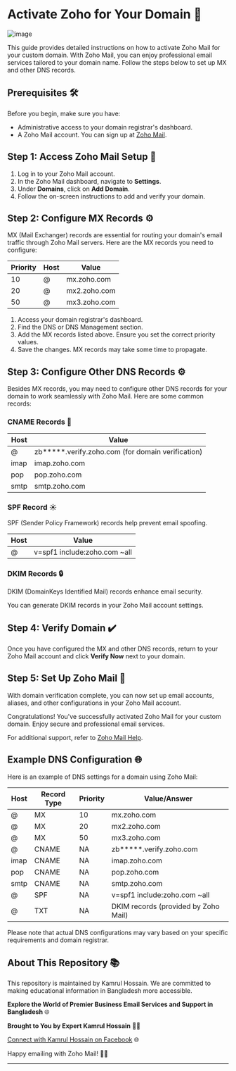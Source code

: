 

# Activate Zoho for Your Domain 🔐


![image](https://github.com/kamrullab/Zoho/assets/128359757/ae944f70-29eb-4657-87f1-b3bfe1b9efed)


This guide provides detailed instructions on how to activate Zoho Mail for your custom domain. With Zoho Mail, you can enjoy professional email services tailored to your domain name. Follow the steps below to set up MX and other DNS records.

## Prerequisites 🛠️

Before you begin, make sure you have:

- Administrative access to your domain registrar's dashboard.
- A Zoho Mail account. You can sign up at [Zoho Mail](https://www.zoho.com/mail/).

## Step 1: Access Zoho Mail Setup 🚀

1. Log in to your Zoho Mail account.
2. In the Zoho Mail dashboard, navigate to **Settings**.
3. Under **Domains**, click on **Add Domain**.
4. Follow the on-screen instructions to add and verify your domain.

## Step 2: Configure MX Records ⚙️

MX (Mail Exchanger) records are essential for routing your domain's email traffic through Zoho Mail servers. Here are the MX records you need to configure:

| Priority | Host | Value |
|----------|------|-------|
| 10       | @    | mx.zoho.com |
| 20       | @    | mx2.zoho.com |
| 50       | @    | mx3.zoho.com |

1. Access your domain registrar's dashboard.
2. Find the DNS or DNS Management section.
3. Add the MX records listed above. Ensure you set the correct priority values.
4. Save the changes. MX records may take some time to propagate.

## Step 3: Configure Other DNS Records ⚙️

Besides MX records, you may need to configure other DNS records for your domain to work seamlessly with Zoho Mail. Here are some common records:

### CNAME Records 🔄

| Host | Value |
|------|-------|
| @    | zb*****.verify.zoho.com (for domain verification) |
| imap | imap.zoho.com |
| pop   | pop.zoho.com |
| smtp | smtp.zoho.com |

### SPF Record ☀️

SPF (Sender Policy Framework) records help prevent email spoofing.

| Host | Value |
|------|-------|
| @    | v=spf1 include:zoho.com ~all |

### DKIM Records 🔒

DKIM (DomainKeys Identified Mail) records enhance email security.

You can generate DKIM records in your Zoho Mail account settings.

## Step 4: Verify Domain ✔️

Once you have configured the MX and other DNS records, return to your Zoho Mail account and click **Verify Now** next to your domain.

## Step 5: Set Up Zoho Mail 📧

With domain verification complete, you can now set up email accounts, aliases, and other configurations in your Zoho Mail account.

Congratulations! You've successfully activated Zoho Mail for your custom domain. Enjoy secure and professional email services.

For additional support, refer to [Zoho Mail Help](https://www.zoho.com/mail/help/).

## Example DNS Configuration 🌐

Here is an example of DNS settings for a domain using Zoho Mail:

| Host | Record Type | Priority | Value/Answer |
|------|-------------|----------|--------------|
| @    | MX          | 10       | mx.zoho.com |
| @    | MX          | 20       | mx2.zoho.com |
| @    | MX          | 50       | mx3.zoho.com |
| @    | CNAME       | NA       | zb*****.verify.zoho.com |
| imap | CNAME       | NA       | imap.zoho.com |
| pop  | CNAME       | NA       | pop.zoho.com |
| smtp | CNAME       | NA       | smtp.zoho.com |
| @    | SPF         | NA       | v=spf1 include:zoho.com ~all |
| @    | TXT         | NA       | DKIM records (provided by Zoho Mail) |

Please note that actual DNS configurations may vary based on your specific requirements and domain registrar.

## About This Repository 📚

This repository is maintained by Kamrul Hossain. We are committed to making educational information in Bangladesh more accessible.

**Explore the World of Premier Business Email Services and Support in Bangladesh** 🌐

**Brought to You by Expert Kamrul Hossain** 👨‍💼

[Connect with Kamrul Hossain on Facebook](https://www.facebook.com/EliteKamrul) 🌐

Happy emailing with Zoho Mail! 📧🚀

---

